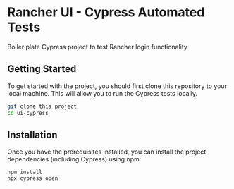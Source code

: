 # Rancher UI - Cypress Automated Tests
Boiler plate Cypress project to test Rancher login functionality


## Getting Started

To get started with the project, you should first clone this repository to your local machine. This will allow you to run the Cypress tests locally.

```bash
git clone this project
cd ui-cypress
```

## Installation
Once you have the prerequisites installed, you can install the project dependencies (including Cypress) using npm:

```
npm install
npx cypress open
```


